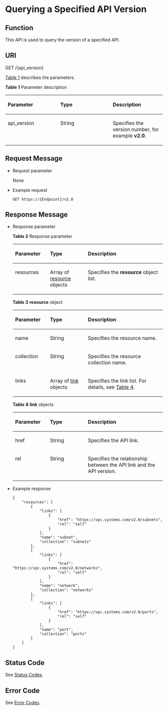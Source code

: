 # Querying a Specified API Version<a name="eip_openstackapi_0003"></a>

## Function<a name="en-us_topic_0201534145_section292172513710"></a>

This API is used to query the version of a specified API.

## URI<a name="en-us_topic_0201534145_section092618252375"></a>

GET /\{api\_version\}

[Table 1](#en-us_topic_0201534145_table8488410142319)  describes the parameters.

**Table  1**  Parameter description

<a name="en-us_topic_0201534145_table8488410142319"></a>
<table><thead align="left"><tr id="en-us_topic_0201534145_row9493141018236"><th class="cellrowborder" valign="top" width="33.33333333333333%" id="mcps1.2.4.1.1"><p id="en-us_topic_0201534145_p94981610102320"><a name="en-us_topic_0201534145_p94981610102320"></a><a name="en-us_topic_0201534145_p94981610102320"></a><strong id="en-us_topic_0201534145_b842352706193648"><a name="en-us_topic_0201534145_b842352706193648"></a><a name="en-us_topic_0201534145_b842352706193648"></a>Parameter</strong></p>
</th>
<th class="cellrowborder" valign="top" width="33.33333333333333%" id="mcps1.2.4.1.2"><p id="en-us_topic_0201534145_p12502171018236"><a name="en-us_topic_0201534145_p12502171018236"></a><a name="en-us_topic_0201534145_p12502171018236"></a><strong id="en-us_topic_0201534145_b842352706193653"><a name="en-us_topic_0201534145_b842352706193653"></a><a name="en-us_topic_0201534145_b842352706193653"></a>Type</strong></p>
</th>
<th class="cellrowborder" valign="top" width="33.33333333333333%" id="mcps1.2.4.1.3"><p id="en-us_topic_0201534145_p0503161052316"><a name="en-us_topic_0201534145_p0503161052316"></a><a name="en-us_topic_0201534145_p0503161052316"></a><strong id="en-us_topic_0201534145_b8423527061645"><a name="en-us_topic_0201534145_b8423527061645"></a><a name="en-us_topic_0201534145_b8423527061645"></a>Description</strong></p>
</th>
</tr>
</thead>
<tbody><tr id="en-us_topic_0201534145_row050661014235"><td class="cellrowborder" valign="top" width="33.33333333333333%" headers="mcps1.2.4.1.1 "><p id="en-us_topic_0201534145_p5516910112316"><a name="en-us_topic_0201534145_p5516910112316"></a><a name="en-us_topic_0201534145_p5516910112316"></a>api_version</p>
</td>
<td class="cellrowborder" valign="top" width="33.33333333333333%" headers="mcps1.2.4.1.2 "><p id="en-us_topic_0201534145_p1851919102230"><a name="en-us_topic_0201534145_p1851919102230"></a><a name="en-us_topic_0201534145_p1851919102230"></a>String</p>
</td>
<td class="cellrowborder" valign="top" width="33.33333333333333%" headers="mcps1.2.4.1.3 "><p id="en-us_topic_0201534145_p25212100235"><a name="en-us_topic_0201534145_p25212100235"></a><a name="en-us_topic_0201534145_p25212100235"></a>Specifies the version number, for example <strong id="en-us_topic_0201534145_b84235270685253"><a name="en-us_topic_0201534145_b84235270685253"></a><a name="en-us_topic_0201534145_b84235270685253"></a>v2.0</strong>.</p>
</td>
</tr>
</tbody>
</table>

## Request Message<a name="en-us_topic_0201534145_section159431125133719"></a>

-   Request parameter

    None


-   Example request

    ```
    GET https://{Endpoint}/v2.0
    ```


## Response Message<a name="en-us_topic_0201534145_section199536251373"></a>

-   Response parameter

    **Table  2**  Response parameter

    <a name="en-us_topic_0201534145_table1595322519378"></a>
    <table><thead align="left"><tr id="en-us_topic_0201534145_row95291726133710"><th class="cellrowborder" valign="top" width="23.23%" id="mcps1.2.4.1.1"><p id="en-us_topic_0201534145_p1252992613712"><a name="en-us_topic_0201534145_p1252992613712"></a><a name="en-us_topic_0201534145_p1252992613712"></a><strong id="en-us_topic_0201534145_b22486247"><a name="en-us_topic_0201534145_b22486247"></a><a name="en-us_topic_0201534145_b22486247"></a>Parameter</strong></p>
    </th>
    <th class="cellrowborder" valign="top" width="25.25%" id="mcps1.2.4.1.2"><p id="en-us_topic_0201534145_p55291826163717"><a name="en-us_topic_0201534145_p55291826163717"></a><a name="en-us_topic_0201534145_p55291826163717"></a><strong id="en-us_topic_0201534145_b811117612"><a name="en-us_topic_0201534145_b811117612"></a><a name="en-us_topic_0201534145_b811117612"></a>Type</strong></p>
    </th>
    <th class="cellrowborder" valign="top" width="51.519999999999996%" id="mcps1.2.4.1.3"><p id="en-us_topic_0201534145_p1552913260373"><a name="en-us_topic_0201534145_p1552913260373"></a><a name="en-us_topic_0201534145_p1552913260373"></a><strong id="en-us_topic_0201534145_b535700571"><a name="en-us_topic_0201534145_b535700571"></a><a name="en-us_topic_0201534145_b535700571"></a>Description</strong></p>
    </th>
    </tr>
    </thead>
    <tbody><tr id="en-us_topic_0201534145_row15529326203718"><td class="cellrowborder" valign="top" width="23.23%" headers="mcps1.2.4.1.1 "><p id="en-us_topic_0201534145_p8529826133712"><a name="en-us_topic_0201534145_p8529826133712"></a><a name="en-us_topic_0201534145_p8529826133712"></a>resources</p>
    </td>
    <td class="cellrowborder" valign="top" width="25.25%" headers="mcps1.2.4.1.2 "><p id="en-us_topic_0201534145_p13529152643712"><a name="en-us_topic_0201534145_p13529152643712"></a><a name="en-us_topic_0201534145_p13529152643712"></a>Array of <a href="#en-us_topic_0201534145_table1195920258372">resource</a> objects</p>
    </td>
    <td class="cellrowborder" valign="top" width="51.519999999999996%" headers="mcps1.2.4.1.3 "><p id="en-us_topic_0201534145_p1852902653713"><a name="en-us_topic_0201534145_p1852902653713"></a><a name="en-us_topic_0201534145_p1852902653713"></a>Specifies the <strong id="en-us_topic_0201534145_b84235270685442"><a name="en-us_topic_0201534145_b84235270685442"></a><a name="en-us_topic_0201534145_b84235270685442"></a>resource</strong> object list.</p>
    </td>
    </tr>
    </tbody>
    </table>

    **Table  3** **resource**  object

    <a name="en-us_topic_0201534145_table1195920258372"></a>
    <table><thead align="left"><tr id="en-us_topic_0201534145_row5529132615373"><th class="cellrowborder" valign="top" width="23.23%" id="mcps1.2.4.1.1"><p id="en-us_topic_0201534145_p1252920262374"><a name="en-us_topic_0201534145_p1252920262374"></a><a name="en-us_topic_0201534145_p1252920262374"></a><strong id="en-us_topic_0201534145_b1084608877"><a name="en-us_topic_0201534145_b1084608877"></a><a name="en-us_topic_0201534145_b1084608877"></a>Parameter</strong></p>
    </th>
    <th class="cellrowborder" valign="top" width="25.25%" id="mcps1.2.4.1.2"><p id="en-us_topic_0201534145_p2529126123714"><a name="en-us_topic_0201534145_p2529126123714"></a><a name="en-us_topic_0201534145_p2529126123714"></a><strong id="en-us_topic_0201534145_b426919492"><a name="en-us_topic_0201534145_b426919492"></a><a name="en-us_topic_0201534145_b426919492"></a>Type</strong></p>
    </th>
    <th class="cellrowborder" valign="top" width="51.519999999999996%" id="mcps1.2.4.1.3"><p id="en-us_topic_0201534145_p105291226143715"><a name="en-us_topic_0201534145_p105291226143715"></a><a name="en-us_topic_0201534145_p105291226143715"></a><strong id="en-us_topic_0201534145_b1099241838"><a name="en-us_topic_0201534145_b1099241838"></a><a name="en-us_topic_0201534145_b1099241838"></a>Description</strong></p>
    </th>
    </tr>
    </thead>
    <tbody><tr id="en-us_topic_0201534145_row1552919263377"><td class="cellrowborder" valign="top" width="23.23%" headers="mcps1.2.4.1.1 "><p id="en-us_topic_0201534145_p10529192611375"><a name="en-us_topic_0201534145_p10529192611375"></a><a name="en-us_topic_0201534145_p10529192611375"></a>name</p>
    </td>
    <td class="cellrowborder" valign="top" width="25.25%" headers="mcps1.2.4.1.2 "><p id="en-us_topic_0201534145_p352910264377"><a name="en-us_topic_0201534145_p352910264377"></a><a name="en-us_topic_0201534145_p352910264377"></a>String</p>
    </td>
    <td class="cellrowborder" valign="top" width="51.519999999999996%" headers="mcps1.2.4.1.3 "><p id="en-us_topic_0201534145_p052918269376"><a name="en-us_topic_0201534145_p052918269376"></a><a name="en-us_topic_0201534145_p052918269376"></a>Specifies the resource name.</p>
    </td>
    </tr>
    <tr id="en-us_topic_0201534145_row852942611373"><td class="cellrowborder" valign="top" width="23.23%" headers="mcps1.2.4.1.1 "><p id="en-us_topic_0201534145_p1152902613374"><a name="en-us_topic_0201534145_p1152902613374"></a><a name="en-us_topic_0201534145_p1152902613374"></a>collection</p>
    </td>
    <td class="cellrowborder" valign="top" width="25.25%" headers="mcps1.2.4.1.2 "><p id="en-us_topic_0201534145_p185293264370"><a name="en-us_topic_0201534145_p185293264370"></a><a name="en-us_topic_0201534145_p185293264370"></a>String</p>
    </td>
    <td class="cellrowborder" valign="top" width="51.519999999999996%" headers="mcps1.2.4.1.3 "><p id="en-us_topic_0201534145_p8529192614377"><a name="en-us_topic_0201534145_p8529192614377"></a><a name="en-us_topic_0201534145_p8529192614377"></a>Specifies the resource collection name.</p>
    </td>
    </tr>
    <tr id="en-us_topic_0201534145_row6529726133710"><td class="cellrowborder" valign="top" width="23.23%" headers="mcps1.2.4.1.1 "><p id="en-us_topic_0201534145_p25291326103715"><a name="en-us_topic_0201534145_p25291326103715"></a><a name="en-us_topic_0201534145_p25291326103715"></a>links</p>
    </td>
    <td class="cellrowborder" valign="top" width="25.25%" headers="mcps1.2.4.1.2 "><p id="en-us_topic_0201534145_p2658122615326"><a name="en-us_topic_0201534145_p2658122615326"></a><a name="en-us_topic_0201534145_p2658122615326"></a>Array of <a href="#en-us_topic_0201534145_table4442151110172">link</a> objects</p>
    </td>
    <td class="cellrowborder" valign="top" width="51.519999999999996%" headers="mcps1.2.4.1.3 "><p id="en-us_topic_0201534145_p1252922613371"><a name="en-us_topic_0201534145_p1252922613371"></a><a name="en-us_topic_0201534145_p1252922613371"></a>Specifies the link list. For details, see <a href="#en-us_topic_0201534145_table4442151110172">Table 4</a>.</p>
    </td>
    </tr>
    </tbody>
    </table>

    **Table  4** **link**  objects

    <a name="en-us_topic_0201534145_table4442151110172"></a>
    <table><thead align="left"><tr id="en-us_topic_0201534145_row12442181131712"><th class="cellrowborder" valign="top" width="23.23%" id="mcps1.2.4.1.1"><p id="en-us_topic_0201534145_p044251171713"><a name="en-us_topic_0201534145_p044251171713"></a><a name="en-us_topic_0201534145_p044251171713"></a><strong id="en-us_topic_0201534145_b220024813381"><a name="en-us_topic_0201534145_b220024813381"></a><a name="en-us_topic_0201534145_b220024813381"></a>Parameter</strong></p>
    </th>
    <th class="cellrowborder" valign="top" width="25.25%" id="mcps1.2.4.1.2"><p id="en-us_topic_0201534145_p4442411201715"><a name="en-us_topic_0201534145_p4442411201715"></a><a name="en-us_topic_0201534145_p4442411201715"></a><strong id="en-us_topic_0201534145_b1194978996"><a name="en-us_topic_0201534145_b1194978996"></a><a name="en-us_topic_0201534145_b1194978996"></a>Type</strong></p>
    </th>
    <th class="cellrowborder" valign="top" width="51.519999999999996%" id="mcps1.2.4.1.3"><p id="en-us_topic_0201534145_p124423117177"><a name="en-us_topic_0201534145_p124423117177"></a><a name="en-us_topic_0201534145_p124423117177"></a><strong id="en-us_topic_0201534145_b9873125010388"><a name="en-us_topic_0201534145_b9873125010388"></a><a name="en-us_topic_0201534145_b9873125010388"></a>Description</strong></p>
    </th>
    </tr>
    </thead>
    <tbody><tr id="en-us_topic_0201534145_row1444331111711"><td class="cellrowborder" valign="top" width="23.23%" headers="mcps1.2.4.1.1 "><p id="en-us_topic_0201534145_p164432011131719"><a name="en-us_topic_0201534145_p164432011131719"></a><a name="en-us_topic_0201534145_p164432011131719"></a>href</p>
    </td>
    <td class="cellrowborder" valign="top" width="25.25%" headers="mcps1.2.4.1.2 "><p id="en-us_topic_0201534145_p444331114174"><a name="en-us_topic_0201534145_p444331114174"></a><a name="en-us_topic_0201534145_p444331114174"></a>String</p>
    </td>
    <td class="cellrowborder" valign="top" width="51.519999999999996%" headers="mcps1.2.4.1.3 "><p id="en-us_topic_0201534145_p17443151171713"><a name="en-us_topic_0201534145_p17443151171713"></a><a name="en-us_topic_0201534145_p17443151171713"></a>Specifies the API link.</p>
    </td>
    </tr>
    <tr id="en-us_topic_0201534145_row174431411161711"><td class="cellrowborder" valign="top" width="23.23%" headers="mcps1.2.4.1.1 "><p id="en-us_topic_0201534145_p16443191131712"><a name="en-us_topic_0201534145_p16443191131712"></a><a name="en-us_topic_0201534145_p16443191131712"></a>rel</p>
    </td>
    <td class="cellrowborder" valign="top" width="25.25%" headers="mcps1.2.4.1.2 "><p id="en-us_topic_0201534145_p2443111117171"><a name="en-us_topic_0201534145_p2443111117171"></a><a name="en-us_topic_0201534145_p2443111117171"></a>String</p>
    </td>
    <td class="cellrowborder" valign="top" width="51.519999999999996%" headers="mcps1.2.4.1.3 "><p id="en-us_topic_0201534145_p1944331171712"><a name="en-us_topic_0201534145_p1944331171712"></a><a name="en-us_topic_0201534145_p1944331171712"></a>Specifies the relationship between the API link and the API version.</p>
    </td>
    </tr>
    </tbody>
    </table>

-   Example response

    ```
    {
        "resources": [
            {
                "links": [
                    {
                        "href": "https://vpc.systems.com/v2.0/subnets",
                        "rel": "self"
                    }
                ],
                "name": "subnet",
                "collection": "subnets"
            },
            {
                "links": [
                    {
                        "href": "https://vpc.systems.com/v2.0/networks",
                        "rel": "self"
                    }
                ],
                "name": "network",
                "collection": "networks"
            },
            {
                "links": [
                    {
                        "href": "https://vpc.systems.com/v2.0/ports",
                        "rel": "self"
                    }
                ],
                "name": "port",
                "collection": "ports"
            }
        ]
    }
    ```


## Status Code<a name="en-us_topic_0201534145_section31981619"></a>

See  [Status Codes](status-codes.md#eip_api05_0001).

## Error Code<a name="en-us_topic_0201534145_section85821649202813"></a>

See  [Error Codes](error-codes.md#eip_api05_0002).

